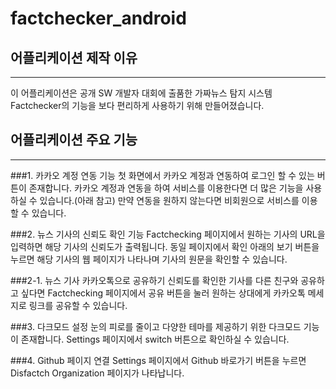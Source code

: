 # factchecker_android

## 어플리케이션 제작 이유
------------
이 어플리케이션은 공개 SW 개발자 대회에 출품한 가짜뉴스 탐지 시스템 Factchecker의 기능을 보다 편리하게 사용하기 위해 만들어졌습니다. 


## 어플리케이션 주요 기능
------------
###1. 카카오 계정 연동 기능
첫 화면에서 카카오 계정과 연동하여 로그인 할 수 있는 버튼이 존재합니다. 카카오 계정과 연동을 하여 서비스를 이용한다면 더 많은 기능을 사용하실 수 있습니다.(아래 참고) 만약 연동을 원하지 않는다면 비회원으로 서비스를 이용할 수 있습니다.

###2. 뉴스 기사의 신뢰도 확인 기능
Factchecking 페이지에서 원하는 기사의 URL을 입력하면 해당 기사의 신뢰도가 출력됩니다. 동일 페이지에서 확인 아래의 보기 버튼을 누르면 해당 기사의 웹 페이지가 나타나며 기사의 원문을 확인할 수 있습니다.

###2-1. 뉴스 기사 카카오톡으로 공유하기
신뢰도를 확인한 기사를 다른 친구와 공유하고 싶다면 Factchecking 페이지에서 공유 버튼을 눌러 원하는 상대에게 카카오톡 메세지로 링크를 공유할 수 있습니다.

###3. 다크모드 설정
눈의 피로를 줄이고 다양한 테마를 제공하기 위한 다크모드 기능이 존재합니다. Settings 페이지에서 switch 버튼으로 확인하실 수 있습니다.

###4. Github 페이지 연결
Settings 페이지에서 Github 바로가기 버튼을 누르면 Disfactch Organization 페이지가 나타납니다.
